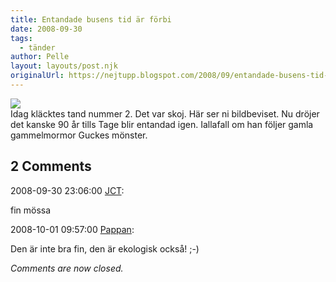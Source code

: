 ```yaml
---
title: Entandade busens tid är förbi
date: 2008-09-30
tags: 
  - tänder	
author: Pelle
layout: layouts/post.njk
originalUrl: https://nejtupp.blogspot.com/2008/09/entandade-busens-tid-r-frbi.html
---
```


<img src="../../../../img/Mobil.jpg"><br>Idag kläcktes tand nummer 2. Det var skoj. Här ser ni bildbeviset. Nu dröjer det kanske 90 år tills Tage blir entandad igen. Iallafall om han följer gamla gammelmormor Guckes mönster.

<div class="comments">
	<div class="comments-header"><h2>2 Comments</h2></div>
	<div class="comments-body">
			<div class="comment" id="comment-9179945872297246625">
				<p class="comment-header">
					<date datetime="2008-09-30T23:06:00.000+02:00">2008-09-30 23:06:00</date> 
					<a href="https://www.blogger.com/profile/02663402244073436545" rel="nofollow">JCT</a>:
				</p>
				<div class="comment-content"><p>fin mössa</p></div>
				<div class="comment-footer"></div>
			</div>
			<div class="comment" id="comment-5105917143579654139">
				<p class="comment-header">
					<date datetime="2008-10-01T09:57:00.000+02:00">2008-10-01 09:57:00</date> 
					<a href="https://www.blogger.com/profile/02900993942775660627" rel="nofollow">Pappan</a>:
				</p>
				<div class="comment-content"><p>Den är inte bra fin, den är ekologisk också! ;-)</p></div>
				<div class="comment-footer"></div>
			</div></div>
	<p class="comments-footer"><em>Comments are now closed.</em></p>
</div>